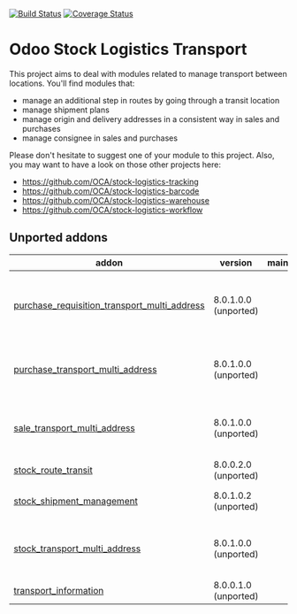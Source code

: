 [![Build Status](https://travis-ci.org/OCA/stock-logistics-transport.svg?branch=9.0)](https://travis-ci.org/OCA/stock-logistics-transport)
[![Coverage Status](https://img.shields.io/coveralls/OCA/stock-logistics-transport.svg)](https://coveralls.io/r/OCA/stock-logistics-transport?branch=9.0)

Odoo Stock Logistics Transport
==============================

This project aims to deal with modules related to manage transport between locations. You'll find modules that:

 - manage an additional step in routes by going through a transit location
 - manage shipment plans
 - manage origin and delivery addresses in a consistent way in sales and purchases
 - manage consignee in sales and purchases

Please don't hesitate to suggest one of your module to this project. Also, you may want to have a look on those other projects here:

 - https://github.com/OCA/stock-logistics-tracking
 - https://github.com/OCA/stock-logistics-barcode
 - https://github.com/OCA/stock-logistics-warehouse
 - https://github.com/OCA/stock-logistics-workflow

[//]: # (addons)

Unported addons
---------------
addon | version | maintainers | summary
--- | --- | --- | ---
[purchase_requisition_transport_multi_address](purchase_requisition_transport_multi_address/) | 8.0.1.0.0 (unported) |  | Manage origin / destination / consignee addresses on purchase requisitions
[purchase_transport_multi_address](purchase_transport_multi_address/) | 8.0.1.0.0 (unported) |  | Manage origin / destination / consignee addresses on purchases
[sale_transport_multi_address](sale_transport_multi_address/) | 8.0.1.0.0 (unported) |  | Manage origin / destination / consignee addresses on sales
[stock_route_transit](stock_route_transit/) | 8.0.0.2.0 (unported) |  | Stock Routes Transit
[stock_shipment_management](stock_shipment_management/) | 8.0.1.0.2 (unported) |  | Shipment Management (Consignment)
[stock_transport_multi_address](stock_transport_multi_address/) | 8.0.1.0.0 (unported) |  | Manage origin / destination / consignee addresses on pickings
[transport_information](transport_information/) | 8.0.0.1.0 (unported) |  | Transport Information

[//]: # (end addons)
